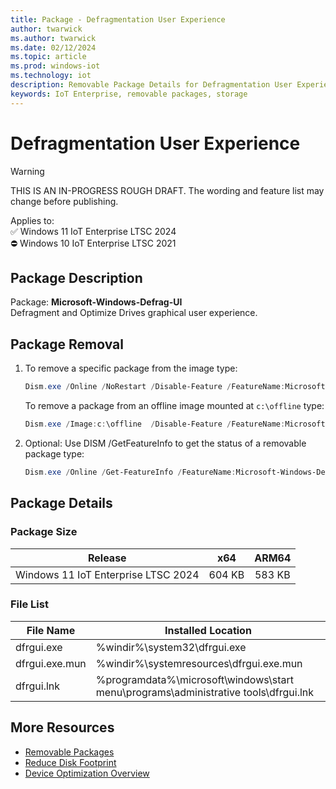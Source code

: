 ```yaml
---
title: Package - Defragmentation User Experience
author: twarwick
ms.author: twarwick
ms.date: 02/12/2024
ms.topic: article
ms.prod: windows-iot
ms.technology: iot
description: Removable Package Details for Defragmentation User Experience
keywords: IoT Enterprise, removable packages, storage
---
```


# Defragmentation User Experience

> [!WARNING]
> THIS IS AN IN-PROGRESS ROUGH DRAFT. The wording and feature list may change before publishing.

Applies to:  
✅ Windows 11 IoT Enterprise LTSC 2024  
⛔ Windows 10 IoT Enterprise LTSC 2021

## Package Description

Package: **Microsoft-Windows-Defrag-UI** </br>  Defragment and Optimize Drives graphical user experience.

## Package Removal

1. To remove a specific package from the image type:

   ```powershell
   Dism.exe /Online /NoRestart /Disable-Feature /FeatureName:Microsoft-Windows-Defrag-UI /PackageName:@Package
   ````

   To remove a package from an offline image mounted at `c:\offline` type:

   ```powershell
   Dism.exe /Image:c:\offline  /Disable-Feature /FeatureName:Microsoft-Windows-Defrag-UI /PackageName:@Package
   ```

1. Optional: Use DISM /GetFeatureInfo to get the status of a removable package type:

   ```powershell
   Dism.exe /Online /Get-FeatureInfo /FeatureName:Microsoft-Windows-Defrag-UI /PackageName:@Package
   ````

## Package Details

### Package Size

| Release                             |   x64     |    ARM64    |
|-------------------------------------|:---------:|:-----------:|
| Windows 11 IoT Enterprise LTSC 2024 | 604 KB    | 583 KB      |

### File List

| File Name | Installed Location |
|-----------|--------------------|
| dfrgui.exe | %windir%\system32\dfrgui.exe |
| dfrgui.exe.mun | %windir%\systemresources\dfrgui.exe.mun |
| dfrgui.lnk | %programdata%\microsoft\windows\start menu\programs\administrative tools\dfrgui.lnk |

## More Resources

- [Removable Packages](/windows/iot/iot-enterprise/Optimize-Your-Device/Removable-Packages)
- [Reduce Disk Footprint](/windows/iot/iot-enterprise/Optimize-Your-Device/Reduce-Disk-Footprint)
- [Device Optimization Overview](/windows/iot/iot-enterprise/Optimize-Your-Device/Overview)
